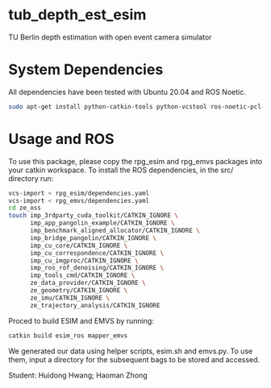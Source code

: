 # tub_depth_est_esim
TU Berlin depth estimation with open event camera simulator

# System Dependencies
All dependencies have been tested with Ubuntu 20.04 and ROS Noetic.

```bash
sudo apt-get install python-catkin-tools python-vcstool ros-noetic-pcl-ros libproj-dev libglfw3 libglfw3-dev libglm-dev ros-noetic-hector-trajectory-server
```

# Usage and ROS
To use this package, please copy the rpg_esim and rpg_emvs packages into your catkin workspace. To install the ROS dependencies, in the src/ directory run:

```bash
vcs-import < rpg_esim/dependencies.yaml
vcs-import < rpg_emvs/dependencies.yaml
cd ze_oss
touch imp_3rdparty_cuda_toolkit/CATKIN_IGNORE \
      imp_app_pangolin_example/CATKIN_IGNORE \
      imp_benchmark_aligned_allocator/CATKIN_IGNORE \
      imp_bridge_pangolin/CATKIN_IGNORE \
      imp_cu_core/CATKIN_IGNORE \
      imp_cu_correspondence/CATKIN_IGNORE \
      imp_cu_imgproc/CATKIN_IGNORE \
      imp_ros_rof_denoising/CATKIN_IGNORE \
      imp_tools_cmd/CATKIN_IGNORE \
      ze_data_provider/CATKIN_IGNORE \
      ze_geometry/CATKIN_IGNORE \
      ze_imu/CATKIN_IGNORE \
      ze_trajectory_analysis/CATKIN_IGNORE
```

Proced to build ESIM and EMVS by running:
```bash
catkin build esim_ros mapper_emvs
```

We generated our data using helper scripts, esim.sh and emvs.py. To use them, input a directory for the subsequent bags to be stored and accessed.

Student: Huidong Hwang; Haoman Zhong
